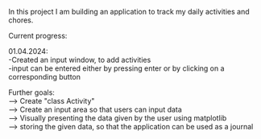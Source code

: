 In this project I am building an application to track my daily activities and chores. 

Current progress:

01.04.2024:<br>
-Created an input window, to add activities <br>
-input can be entered either by pressing enter or by clicking on a corresponding button <br>

Further goals: <br>
--> Create "class Activity" <br>
--> Create an input area so that users can input data<br>
--> Visually presenting the data given by the user using matplotlib <br>
--> storing the given data, so that the application can be used as a journal<br>
              
